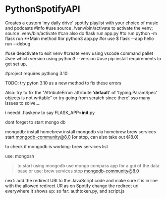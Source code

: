 # PythonSpotifyAPI
Creates a custom 'my daily drive' spotify playlist with your choice of music and podcasts
#info
#use source ./venv/bin/activate to activate the venv; source .venv/bin/activate
#can also do flask run app.py
#to run python -m flask run **Main method
#or python3 app.py
#or use $ flask --app hello run --debug


#use deactivate to exit venv
#create venv using vscode command pallet
#see which version using python3 --version
#use pip install requirements to get set up,

#project requires pythong 3.10



TODO: 
try pyton 3.10 as a new method to fix these errors

Also: try to fix the "AttributeError: attribute '__default__' of 'typing.ParamSpec' objects is not writable"
or try going from scratch since there' sso many issues to solve....


i needd .flaskenv to say 
FLASK_APP=__init__.py

dont forget to start mongo db



mongodb:
install homebrew
install mongodb via homebrew
brew services start mongodb-community@8.0 [or stop, can also take out @8.0]


to check if mongodb is working: brew services list

use: mongosh
> to start using mongodb
use mongo compass app for a gui of the data base
or use: brew services stop mongodb-community@8.0

next: 
add the redirect URI to the JavaScript code and make sure it is in line with the allowed redirect UR as on Spotify
change the redirect uri everywhere it shows up: so far: authtoken.py, and script.js